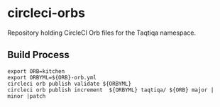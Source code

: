 # circleci-orbs
Repository holding CircleCI Orb files for the Taqtiqa namespace.

## Build Process

```
export ORB=kitchen
export ORBYML=${ORB}-orb.yml
circleci orb publish validate ${ORBYML}
circleci orb publish increment  ${ORBYML} taqtiqa/ ${ORB} major | minor |patch
```